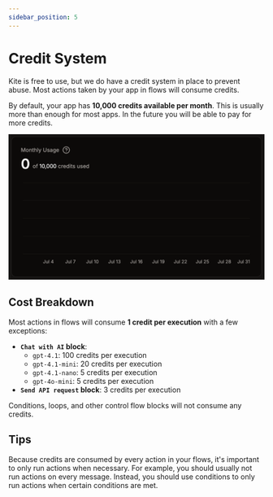 ```yaml
---
sidebar_position: 5
---
```


# Credit System

Kite is free to use, but we do have a credit system in place to prevent abuse. Most actions taken by your app in flows will consume credits.

By default, your app has **10,000 credits available per month**. This is usually more than enough for most apps. In the future you will be able to pay for more credits.

![Credit System](./img/example-usage.png)

## Cost Breakdown

Most actions in flows will consume **1 credit per execution** with a few exceptions:

- **`Chat with AI` block**:
  - `gpt-4.1`: 100 credits per execution
  - `gpt-4.1-mini`: 20 credits per execution
  - `gpt-4.1-nano`: 5 credits per execution
  - `gpt-4o-mini`: 5 credits per execution
- **`Send API request` block**: 3 credits per execution

Conditions, loops, and other control flow blocks will not consume any credits.

## Tips

Because credits are consumed by every action in your flows, it's important to only run actions when necessary. For example, you should usually not run actions on every message. Instead, you should use conditions to only run actions when certain conditions are met.
